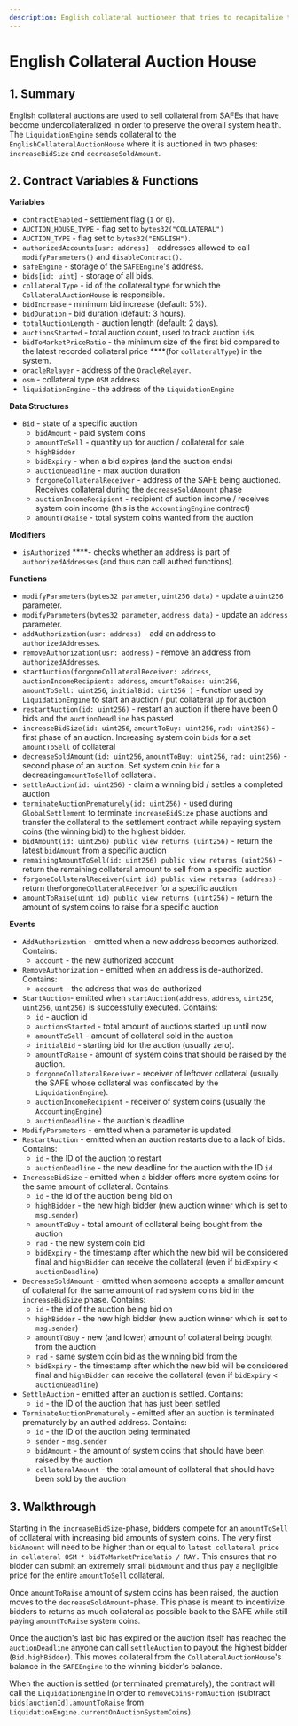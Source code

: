 ```yaml
---
description: English collateral auctioneer that tries to recapitalize the system
---
```


# English Collateral Auction House

## 1. Summary <a id="1-introduction-summary"></a>

English collateral auctions are used to sell collateral from SAFEs that have become undercollateralized in order to preserve the overall system health. The `LiquidationEngine` sends collateral to the `EnglishCollateralAuctionHouse` where it is auctioned in two phases: `increaseBidSize` and `decreaseSoldAmount`.

## 2. Contract Variables & Functions <a id="2-contract-details"></a>

**Variables**

* `contractEnabled` - settlement flag \(`1` or `0`\).
* `AUCTION_HOUSE_TYPE` - flag set to `bytes32("COLLATERAL")`
* `AUCTION_TYPE` - flag set to `bytes32("ENGLISH")`.
* `authorizedAccounts[usr: address]` - addresses allowed to call `modifyParameters()` and `disableContract()`.
* `safeEngine` - storage of the `SAFEEngine`'s address.
* `bids[id: uint]` - storage of all bids.
* `collateralType` - id of the collateral type for which the `CollateralAuctionHouse` is responsible.
* `bidIncrease` - minimum bid increase \(default: 5%\).
* `bidDuration` - bid duration \(default: 3 hours\).
* `totalAuctionLength` - auction length \(default: 2 days\).
* `auctionsStarted` - total auction count, used to track auction `id`s.
* `bidToMarketPriceRatio` - the minimum size of the first bid compared to the latest recorded collateral price ****\(for `collateralType`\) in the system.
* `oracleRelayer` - address of the `OracleRelayer`.
* `osm` - collateral type `OSM` address
* `liquidationEngine` - the address of the `LiquidationEngine`

**Data Structures**

* `Bid` - state of a specific auction
  * `bidAmount` - paid system coins
  * `amountToSell` - quantity up for auction / collateral for sale
  * `highBidder`
  * `bidExpiry` - when a bid expires \(and the auction ends\)
  * `auctionDeadline` - max auction duration
  * `forgoneCollateralReceiver` - address of the SAFE being auctioned. Receives collateral during the `decreaseSoldAmount` phase
  * `auctionIncomeRecipient` - recipient of auction income / receives system coin income \(this is the `AccountingEngine` contract\)
  * `amountToRaise` - total system coins wanted from the auction

**Modifiers**

* `isAuthorized` ****- checks whether an address is part of `authorizedAddresses` \(and thus can call authed functions\).

**Functions**

* `modifyParameters(bytes32 parameter`, `uint256 data)` - update a `uint256` parameter.
* `modifyParameters(bytes32 parameter`, `address data)` - update an `address` parameter.
* `addAuthorization(usr: address)` - add an address to `authorizedAddresses`.
* `removeAuthorization(usr: address)` - remove an address from `authorizedAddresses`.
* `startAuction(forgoneCollateralReceiver: address`, `auctionIncomeRecipient: address`, `amountToRaise: uint256`, `amountToSell: uint256`, `initialBid: uint256 )` - function used by `LiquidationEngine` to start an auction / put collateral up for auction
* `restartAuction(id: uint256)` - restart an auction if there have been 0 bids and the `auctionDeadline` has passed
* `increaseBidSize(id: uint256`, `amountToBuy: uint256`, `rad: uint256)` - first phase of an auction. Increasing system coin `bid`s for a set `amountToSell` of collateral
* `decreaseSoldAmount(id: uint256`, `amountToBuy: uint256`, `rad: uint256)` - second phase of an auction. Set system coin `bid` for a decreasing`amountToSell`of collateral.
* `settleAuction(id: uint256)` - claim a winning bid / settles a completed auction
* `terminateAuctionPrematurely(id: uint256)` - used during `GlobalSettlement` to terminate `increaseBidSize` phase auctions and transfer the collateral to the settlement contract while repaying system coins \(the winning bid\) to the highest bidder.
* `bidAmount(id: uint256) public view returns (uint256)` - return the latest `bidAmount` from a specific auction
* `remainingAmountToSell(id: uint256) public view returns (uint256)` - return the remaining collateral amount to sell from a specific auction
* `forgoneCollateralReceiver(uint id) public view returns (address)` - return the`forgoneCollateralReceiver` for a specific auction
* `amountToRaise(uint id) public view returns (uint256)` - return the amount of system coins to raise for a specific auction

**Events**

* `AddAuthorization` - emitted when a new address becomes authorized. Contains:
  * `account` - the new authorized account
* `RemoveAuthorization` - emitted when an address is de-authorized. Contains:
  * `account` - the address that was de-authorized
* `StartAuction`- emitted when `startAuction(address`, `address`, `uint256`, `uint256`, `uint256)` is successfully executed. Contains:
  * `id` - auction id
  * `auctionsStarted` - total amount of auctions started up until now
  * `amountToSell` - amount of collateral sold in the auction
  * `initialBid` - starting bid for the auction \(usually zero\).
  * `amountToRaise` - amount of system coins that should be raised by the auction.
  * `forgoneCollateralReceiver` - receiver of leftover collateral \(usually the SAFE whose collateral was confiscated by the `LiquidationEngine`\).
  * `auctionIncomeRecipient` - receiver of system coins \(usually the `AccountingEngine`\)
  * `auctionDeadline` - the auction's deadline
* `ModifyParameters` - emitted when a parameter is updated
* `RestartAuction` - emitted when an auction restarts due to a lack of bids. Contains:
  * `id` - the ID of the auction to restart
  * `auctionDeadline` - the new deadline for the auction with the ID `id`
* `IncreaseBidSize` - emitted when a bidder offers more system coins for the same amount of collateral. Contains:
  * `id` - the id of the auction being bid on
  * `highBidder` - the new high bidder \(new auction winner which is set to `msg.sender`\)
  * `amountToBuy` - total amount of collateral being bought from the auction
  * `rad` - the new system coin bid
  * `bidExpiry` - the timestamp after which the new bid will be considered final and `highBidder` can receive the collateral \(even if `bidExpiry` &lt; `auctionDeadline`\)
* `DecreaseSoldAmount` - emitted when someone accepts a smaller amount of collateral for the same amount of `rad` system coins bid in the `increaseBidSize` phase. Contains:
  * `id` - the id of the auction being bid on
  * `highBidder` - the new high bidder \(new auction winner which is set to `msg.sender`\)
  * `amountToBuy` - new \(and lower\) amount of collateral being bought from the auction
  * `rad` - same system coin bid as the winning bid from the 
  * `bidExpiry` - the timestamp after which the new bid will be considered final and `highBidder` can receive the collateral \(even if `bidExpiry` &lt; `auctionDeadline`\)
* `SettleAuction` - emitted after an auction is settled. Contains:
  * `id` - the ID of the auction that has just been settled
* `TerminateAuctionPrematurely` - emitted after an auction is terminated prematurely by an authed address. Contains:
  * `id` - the ID of the auction being terminated
  * `sender` - `msg.sender`
  * `bidAmount` - the amount of system coins that should have been raised by the auction
  * `collateralAmount` - the total amount of collateral that should have been sold by the auction

## 3. Walkthrough <a id="3-key-mechanisms-and-concepts"></a>

Starting in the `increaseBidSize`-phase, bidders compete for an `amountToSell` of collateral with increasing bid amounts of system coins. The very first `bidAmount` will need to be higher than or equal to `latest collateral price in collateral OSM * bidToMarketPriceRatio / RAY.` This ensures that no bidder can submit an extremely small `bidAmount` and thus pay a negligible price for the entire `amountToSell` collateral. 

Once `amountToRaise` amount of system coins has been raised, the auction moves to the `decreaseSoldAmount`-phase. This phase is meant to incentivize bidders to returns as much collateral as possible back to the SAFE while still paying `amountToRaise` system coins.

Once the auction's last bid has expired or the auction itself has reached the `auctionDeadline` anyone can call `settleAuction` to payout the highest bidder \(`Bid.highBidder`\). This moves collateral from the `CollateralAuctionHouse`'s balance in the `SAFEEngine` to the winning bidder's balance.

When the auction is settled \(or terminated prematurely\), the contract will call the `LiquidationEngine` in order to `removeCoinsFromAuction` \(subtract `bids[auctionId].amountToRaise` from `LiquidationEngine.currentOnAuctionSystemCoins`\).

